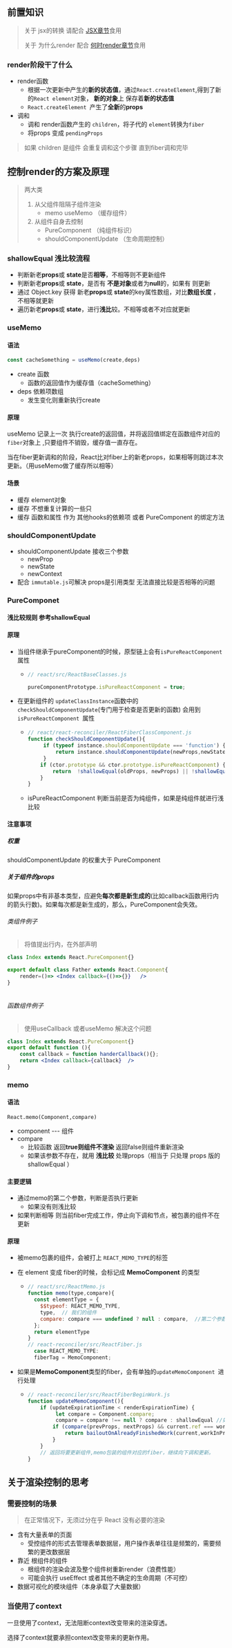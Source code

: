 ## 前置知识

> 关于 jsx的转换 请配合 [JSX章节](React/basic/1-jsx.md)食用
>
> 关于 为什么render  配合  [何时render章节](React/render.md)食用

### render阶段干了什么

- render函数 
  - 根据一次更新中产生的**新的状态值**，通过`React.createElement`,得到了新的`React element`对象， **新的对象**上 保存着**新的状态值**
  - `React.createElement `产生了**全新**的**props**
- 调和
  - 调和 render函数产生的 `children`，将子代的 `element`转换为`fiber`
  - 将props 变成 `pendingProps `

> 如果 children 是组件 会重复调和这个步骤 直到fiber调和完毕

## 控制render的方案及原理

> 两大类
>
> 1. 从父组件阻隔子组件渲染   
>    - memo  useMemo （缓存组件）
> 2. 从组件自身去控制
>    - PureComponent  （纯组件标识）
>    - shouldComponentUpdate （生命周期控制）

###  shallowEqual 浅比较流程

- 判断新老**props**或 **state**是否**相等**，不相等则不更新组件
- 判断新老**props**或 **state**，是否有 **不是对象**或者为**null**的，如果有 则更新
- 通过 Object.key 获得 新老**props**或 **state**的key属性数组，对比**数组长度** ，不相等就更新
- 遍历新老**props**或 **state**，进行**浅比**较。不相等或者不对应就更新



### useMemo

#### 语法

```jsx
const cacheSomething = useMemo(create,deps)
```

- create   函数
  - 函数的返回值作为缓存值（cacheSomething）
- deps  依赖项数组 
  - 发生变化则重新执行create

#### 原理

useMemo 记录上一次 执行create的返回值，并将返回值绑定在函数组件对应的`fiber`对象上 ,只要组件不销毁，缓存值一直存在。

当在fiber更新调和的阶段，React比对fiber上的新老props，如果相等则跳过本次更新。（用useMemo做了缓存所以相等）

#### 场景

- 缓存 element对象
- 缓存 不想重复计算的一些只
- 缓存  函数和属性 作为 其他hooks的依赖项 或者 PureComponent 的绑定方法

### shouldComponentUpdate 

- shouldComponentUpdate  接收三个参数 
  - newProp
  - newState
  - newContext 
- 配合 `immutable.js`可解决 props是引用类型 无法直接比较是否相等的问题

### PureComponet

#### 浅比较规则 参考shallowEqual 



#### 原理

- 当组件继承于pureComponent的时候，原型链上会有`isPureReactComponent`属性

  - ```jsx
    // react/src/ReactBaseClasses.js
    
    pureComponentPrototype.isPureReactComponent = true;
    ```

- 在更新组件的 `updateClassInstance`函数中的 `checkShouldComponentUpdate`(专门用于检查是否更新的函数) 会用到 `isPureReactComponent `属性

  - ```jsx
    // react/react-reconciler/ReactFiberClassComponent.js
    function checkShouldComponentUpdate(){
         if (typeof instance.shouldComponentUpdate === 'function') {
             return instance.shouldComponentUpdate(newProps,newState,nextContext)  /* shouldComponentUpdate 逻辑 */
         } 
        if (ctor.prototype && ctor.prototype.isPureReactComponent) {
            return  !shallowEqual(oldProps, newProps) || !shallowEqual(oldState, newState)
        }
    }
    ```

  - isPureReactComponent  判断当前是否为纯组件，如果是纯组件就进行浅比较

#### 注意事项

##### 权重

shouldComponentUpdate 的权重大于 PureComponent

##### 关于组件的props

如果props中有非基本类型，应避免**每次都是新生成的**(比如callback函数用行内的箭头行数)。如果每次都是新生成的，那么，PureComponent会失效。

###### 类组件例子

> 将值提出行内，在外部声明

```jsx
class Index extends React.PureComponent{}

export default class Father extends React.Component{
    render=()=> <Index callback={()=>{}}   />
}
  
```

###### 函数组件例子

> 使用useCallback 或者useMemo 解决这个问题

```jsx
class Index extends React.PureComponent{}
export default function (){
    const callback = function handerCallback(){};
    return <Index callback={callback}  />
}
```

### memo

#### 语法

```
React.memo(Component,compare)
```

- component  --- 组件
- compare
  - 比较函数  返回**true则组件不渲染** 返回false则组件重新渲染
  - 如果该参数不存在，就用 **浅比较** 处理props（相当于 只处理 props 版的 shallowEqual ）

#### 主要逻辑

- 通过memo的第二个参数，判断是否执行更新
  - 如果没有则浅比较
- 如果判断相等 则当前fiber完成工作，停止向下调和节点，被包裹的组件不在更新

#### 原理

- 被memo包裹的组件，会被打上 `REACT_MEMO_TYPE`的标签

- 在 element 变成 fiber的时候，会标记成 **MemoComponent** 的类型

  - ```jsx
    // react/src/ReactMemo.js
    function memo(type,compare){
      const elementType = {
        $$typeof: REACT_MEMO_TYPE, 
        type,  // 我们的组件
        compare: compare === undefined ? null : compare,  //第二个参数，一个函数用于判断prop，控制更新方向。
      };
      return elementType
    }
    // react-reconciler/src/ReactFiber.js
      case REACT_MEMO_TYPE:
      fiberTag = MemoComponent;
    ```

- 如果是**MemoComponent**类型的fiber，会有单独的`updateMemoComponent `进行处理

  - ```js
    // react-reconciler/src/ReactFiberBeginWork.js
    function updateMemoComponent(){
        if (updateExpirationTime < renderExpirationTime) {
             let compare = Component.compare;
             compare = compare !== null ? compare : shallowEqual //如果 memo 有第二个参数，则用二个参数判定，没有则浅比较props是否相等。
            if (compare(prevProps, nextProps) && current.ref === workInProgress.ref) {
                return bailoutOnAlreadyFinishedWork(current,workInProgress,renderExpirationTime); //已经完成工作停止向下调和节点。
            }
        }
        // 返回将要更新组件,memo包装的组件对应的fiber，继续向下调和更新。
    }
    ```

    



## 关于渲染控制的思考

### 需要控制的场景

> 在正常情况下，无须过分在乎 React 没有必要的渲染

- 含有大量表单的页面
  - 受控组件的形式去管理表单数据层，用户操作表单往往是频繁的，需要频繁的更改数据层
- 靠近 根组件的组件
  - 根组件的渲染会波及整个组件树重新render（浪费性能）
  - 可能会执行 useEffect 或者其他不确定的生命周期（不可控）
- 数据可视化的模块组件（本身承载了大量数据）

### 当使用了context

一旦使用了context，无法阻断context改变带来的渲染穿透。

选择了context就要承担context改变带来的更新作用。

